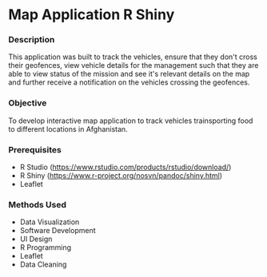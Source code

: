 # Map Application R Shiny

<h3> Description </h3>

This application was built to track the vehicles, ensure that they don't cross their geofences, view vehicle details for the management such that they are able to view status of the mission and see it's relevant details on the map and further receive a notification on the vehicles crossing the geofences.

<h3> Objective </h3>

To develop interactive map application to track vehicles trainsporting food to different locations in Afghanistan.

<h3> Prerequisites</h3>

- R Studio (https://www.rstudio.com/products/rstudio/download/)
- R Shiny (https://www.r-project.org/nosvn/pandoc/shiny.html)
- Leaflet

<h3> Methods Used </h3>

- Data Visualization
- Software Development
- UI Design
- R Programming
- Leaflet
- Data Cleaning


